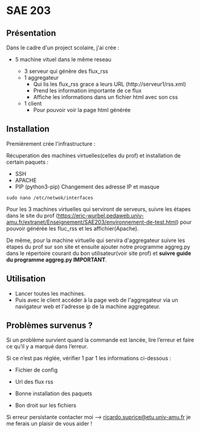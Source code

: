 # SAE 203



## Présentation

Dans le cadre d'un project scolaire, j'ai crée :

- 5 machine vituel dans le même reseau 

    - 3 serveur qui génère des flux_rss 
    - 1 aggregateur 
        - Qui lis les flux_rss grace a leurs URL (http://serveur1/rss.xml)
        - Prend les information importante de ce flux
        - Affiche les informations dans un fichier html avec son css
    - 1 client
        - Pour pouvoir voir la page html générée
## Installation


Premièrement crée l'infrastructure :

Récuperation des machines virtuelles(celles du prof) et installation de certain paquets :
 - SSH
 - APACHE
 - PIP (python3-pip)
Changement des adresse IP et masque
 ```
 sudo nano /etc/netwok/interfaces
 ```
Pour les 3 machines virtuelles qui serviront de serveurs, suivre les étapes dans le site du prof (https://eric-wurbel.pedaweb.univ-amu.fr/extranet/Enseignement/SAE203/environnement-de-test.html) pour pouvoir générée les fluc_rss et les affichier(Apache).

De même, pour la machine virtuelle qui servira d'aggregateur suivre les étapes du prof sur son site et ensuite ajouter notre programme aggreg.py dans le répertoire courant du bon utilisateur(voir site prof) et **suivre guide du programme aggreg.py IMPORTANT**.


## Utilisation

- Lancer toutes les machines.
- Puis avec le client accéder à la page web de l'aggregateur via un navigateur web et l'adresse ip de la machine aggregateur.


## Problèmes survenus ? 
    
Si un problème survient quand la commande est lancée, lire l’erreur et faire ce qu’il y a marqué dans l’erreur. 

Si ce n’est pas réglée, vérifier 1 par 1 les informations ci-dessous : 

- Fichier de config 

- Url des flux rss 

- Bonne installation des paquets 

- Bon droit sur les fichiers 

Si erreur persistante contacter moi --> ricardo.suprice@etu.univ-amu.fr je me ferais un plaisir de vous aider ! 

